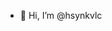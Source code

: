 - 👋 Hi, I’m @hsynkvlc


<!---
hsynkvlc/hsynkvlc is a ✨ special ✨ repository because its `README.md` (this file) appears on your GitHub profile.
You can click the Preview link to take a look at your changes.
--->

